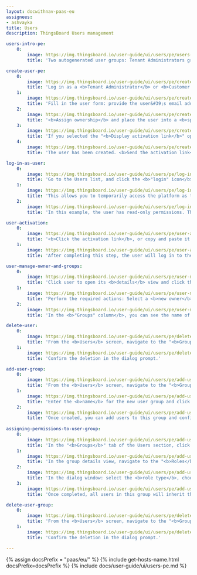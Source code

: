 ```yaml
---
layout: docwithnav-paas-eu
assignees:
- ashvayka
title: Users
description: ThingsBoard Users management

users-intro-pe:
    0:
        image: https://img.thingsboard.io/user-guide/ui/users/pe/users-intro-pe.png
        title: 'Two autogenerated user groups: Tenant Administrators group with all permissions and Tenant Users group with read-only permissions.'

create-user-pe:
    0:
        image: https://img.thingsboard.io/user-guide/ui/users/pe/create-user-1-pe.png
        title: 'Log in as a <b>Tenant Administrator</b> or <b>Customer Administrator</b>. Navigate to the "<b>Users</b>" section from the left-hand menu. Click the "<b>Add user</b>" button in the top-right corner.'
    1:
        image: https://img.thingsboard.io/user-guide/ui/users/pe/create-user-2-pe.png
        title: 'Fill in the user form: provide the user&#39;s email address (used as the login username); <b>Optional fields</b>: enter additional details such as <b>first name</b>, <b>last name</b>, and <b>phone number</b>. (Optional) Configure <b>activation method</b>: choose either <b>Display activation link</b> or <b>Send activation email</b>. <br>(Optional) Change ownership and assign permissions.'
    2:
        image: https://img.thingsboard.io/user-guide/ui/users/pe/create-user-3-pe.png
        title: '<b>Assign ownership</b> and place the user into a <b>specific user group</b> with the appropriate permissions. Click "<b>Add</b>" to create the user.'
    3:
        image: https://img.thingsboard.io/user-guide/ui/users/pe/create-user-4-pe.png
        title: 'If you selected the "<b>Display activation link</b>" option, you will need to <b>copy the activation link</b>.'
    4:
        image: https://img.thingsboard.io/user-guide/ui/users/pe/create-user-5-pe.png
        title: 'The user has been created. <b>Send the activation link</b> to the user so they can activate their account.'

log-in-as-user:
    0:
        image: https://img.thingsboard.io/user-guide/ui/users/pe/log-in-as-user-1-pe.png
        title: 'Go to the Users list, and click the <b>"login" icon</b> next to the desired user&#39;s name.'
    1:
        image: https://img.thingsboard.io/user-guide/ui/users/pe/log-in-as-user-2-pe.png
        title: 'This allows you to temporarily access the platform as that user, which is useful for testing permissions or helping troubleshoot access issues.'
    2:
        image: https://img.thingsboard.io/user-guide/ui/users/pe/log-in-as-user-3-pe.png
        title: 'In this example, the user has read-only permissions. They can view resources such as dashboards or devices, but cannot add, edit, or delete any objects.'

user-activation:
    0:
        image: https://img.thingsboard.io/user-guide/ui/users/pe/user-activation-1-pe.png
        title: '<b>Click the activation link</b>, or copy and paste it into your browser’s address bar and press <b>Enter</b>. You will be prompted to <b>create a password</b>. Enter the desired password <b>twice</b> to confirm. Click "</b>Create Password</b>".'
    1:
        image: https://img.thingsboard.io/user-guide/ui/users/pe/user-activation-2-pe.png
        title: 'After completing this step, the user will log in to their instance and gain access to resources according to the permissions assigned to them.'

user-manage-owner-and-groups:
    0:
        image: https://img.thingsboard.io/user-guide/ui/users/pe/user-manage-owner-and-groups-1-pe.png
        title: 'Click user to open its <b>details</b> view and click the "<b>Manage owner and groups</b>" button.'
    1:
        image: https://img.thingsboard.io/user-guide/ui/users/pe/user-manage-owner-and-groups-2-pe.png
        title: 'Perform the required actions: Select a <b>new owner</b> or the user from the dropdown list; Add the user to one or more <b>existing user groups</b>, or <b>create a new group</b> if needed. Click "<b>Update</b>" to confirm and apply the changes.'
    2:
        image: https://img.thingsboard.io/user-guide/ui/users/pe/user-manage-owner-and-groups-3-pe.png
        title: 'In the <b>"Groups" column</b>, you can see the name of the group to which the user has been added.'

delete-user:
    0:
        image: https://img.thingsboard.io/user-guide/ui/users/pe/delete-user-1-pe.png
        title: 'From the <b>Users</b> screen, navigate to the "<b>Groups</b>" tab, and click the <b>"trash bin" icon</b> (🗑)️ at the end of the row for the group you want to delete.'
    1:
        image: https://img.thingsboard.io/user-guide/ui/users/pe/delete-user-2-pe.png
        title: 'Confirm the deletion in the dialog prompt.'

add-user-group:
    0:
        image: https://img.thingsboard.io/user-guide/ui/users/pe/add-user-group-1-pe.png
        title: 'From the <b>Users</b> screen, navigate to the "<b>Groups</b>" tab. Click the "<b>+</b>" (<b>Add entity group</b>) icon in the upper-right corner.'
    1:
        image: https://img.thingsboard.io/user-guide/ui/users/pe/add-user-group-2-pe.png
        title: 'Enter the <b>name</b> for the new user group and click "<b>Add</b>" to create the group.'
    2:
        image: https://img.thingsboard.io/user-guide/ui/users/pe/add-user-group-3-pe.png
        title: 'Once created, you can add users to this group and configure group-level permissions to control access to specific entities, dashboards, or features.'
      
assigning-permissions-to-user-group:
    0:
        image: https://img.thingsboard.io/user-guide/ui/users/pe/add-user-group-4-pe.png
        title: 'In the "<b>Groups</b>" tab of the Users section, click the <b>"pencil" (✏️) icon</b> next to the desired user group.'
    1:
        image: https://img.thingsboard.io/user-guide/ui/users/pe/add-user-group-5-pe.png
        title: 'In the group details view, navigate to the "<b>Roles</b>" tab. Click <b>"+" (Add)</b> to assign a role to the group.'
    2:
        image: https://img.thingsboard.io/user-guide/ui/users/pe/add-user-group-6-pe.png
        title: 'In the dialog window: select the <b>role type</b>, choose the <b>specific role</b> you have previously created, and click "<b>Add</b>" to apply the role to the group.'
    3:
        image: https://img.thingsboard.io/user-guide/ui/users/pe/add-user-group-7-pe.png
        title: 'Once completed, all users in this group will inherit the <b>permissions defined by the selected role</b>.'

delete-user-group:
    0:
        image: https://img.thingsboard.io/user-guide/ui/users/pe/delete-user-group-1-pe.png
        title: 'From the <b>Users</b> screen, navigate to the "<b>Groups</b>" tab, and click the <b>"trash bin" icon</b> (🗑)️ at the end of the row for the group you want to delete.'
    1:
        image: https://img.thingsboard.io/user-guide/ui/users/pe/delete-user-group-2-pe.png
        title: 'Confirm the deletion in the dialog prompt.'

---
```


{% assign docsPrefix = "paas/eu/" %}
{% include get-hosts-name.html docsPrefix=docsPrefix %}
{% include docs/user-guide/ui/users-pe.md %}
